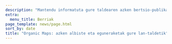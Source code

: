 ```yaml
---
description: "Mantendu informatuta gure taldearen azken bertsio-publikazio, albiste eta eguneraketekin"
extra:
  menu_title: Berriak
page_template: news/page.html
sort_by: date
title: "Organic Maps: azken albiste eta eguneraketak gure lan-taldetik"
---
```

